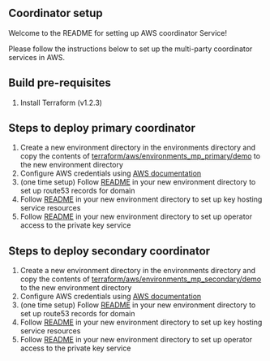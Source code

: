 ## Coordinator setup

Welcome to the README for setting up AWS coordinator Service!

Please follow the instructions below to set up the multi-party coordinator services in AWS.

## Build pre-requisites
1. Install Terraform (v1.2.3)

## Steps to deploy primary coordinator
1. Create a new environment directory in the environments directory and copy the contents of [terraform/aws/environments_mp_primary/demo](/coordinator/terraform/aws/environments_mp_primary/demo) to the new environment directory
2. Configure AWS credentials using [AWS documentation](https://docs.aws.amazon.com/cli/latest/userguide/cli-configure-quickstart.html)
3. (one time setup) Follow [README](/coordinator/terraform/aws/environments_mp_primary/demo/domainrecords/README.md) in your new environment directory to set up route53 records for domain
4. Follow [README](/coordinator/terraform/aws/environments_mp_primary/demo/mpkhs_primary/README.md) in your new environment directory to set up key hosting service resources
5. Follow [README](/coordinator/terraform/aws/environments_mp_primary/demo/roleprovider/README.md) in your new environment directory to set up operator access to the private key service

## Steps to deploy secondary coordinator
1. Create a new environment directory in the environments directory and copy the contents of [terraform/aws/environments_mp_secondary/demo](/coordinator/terraform/aws/environments_mp_secondary/demo) to the new environment directory
2. Configure AWS credentials using [AWS documentation](https://docs.aws.amazon.com/cli/latest/userguide/cli-configure-quickstart.html)
3. (one time setup) Follow [README](/coordinator/terraform/aws/environments_mp_secondary/demo/domainrecords/README.md) in your new environment directory to set up route53 records for domain
4. Follow [README](/coordinator/terraform/aws/environments_mp_secondary/demo/mpkhs_secondary/README.md) in your new environment directory to set up key hosting service resources
5. Follow [README](/coordinator/terraform/aws/environments_mp_secondary/demo/roleprovider/README.md) in your new environment directory to set up operator access to the private key service
